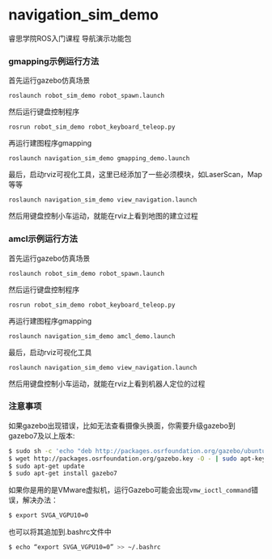 # navigation_sim_demo

睿思学院ROS入门课程 导航演示功能包

### gmapping示例运行方法

首先运行gazebo仿真场景

	roslaunch robot_sim_demo robot_spawn.launch

然后运行键盘控制程序

	rosrun robot_sim_demo robot_keyboard_teleop.py

再运行建图程序gmapping

	roslaunch navigation_sim_demo gmapping_demo.launch

最后，启动rviz可视化工具，这里已经添加了一些必须模块，如LaserScan，Map等等

	roslaunch navigation_sim_demo view_navigation.launch

然后用键盘控制小车运动，就能在rviz上看到地图的建立过程


### amcl示例运行方法

首先运行gazebo仿真场景

	roslaunch robot_sim_demo robot_spawn.launch

然后运行键盘控制程序

	rosrun robot_sim_demo robot_keyboard_teleop.py

再运行建图程序gmapping

	roslaunch navigation_sim_demo amcl_demo.launch

最后，启动rviz可视化工具

	roslaunch navigation_sim_demo view_navigation.launch

然后用键盘控制小车运动，就能在rviz上看到机器人定位的过程


### 注意事项
如果gazebo出现错误，比如无法查看摄像头换面，你需要升级gazebo到gazebo7及以上版本:
```sh
$ sudo sh -c 'echo "deb http://packages.osrfoundation.org/gazebo/ubuntu-stable `lsb_release -cs` main" > /etc/apt/sources.list.d/gazebo-stable.list'
$ wget http://packages.osrfoundation.org/gazebo.key -O - | sudo apt-key add -
$ sudo apt-get update
$ sudo apt-get install gazebo7
```

如果你是用的是VMware虚拟机，运行Gazebo可能会出现`vmw_ioctl_command`错误，解决办法：
```sh
$ export SVGA_VGPU10=0
```
也可以将其追加到.bashrc文件中
```sh
$ echo “export SVGA_VGPU10=0” >> ~/.bashrc
```
